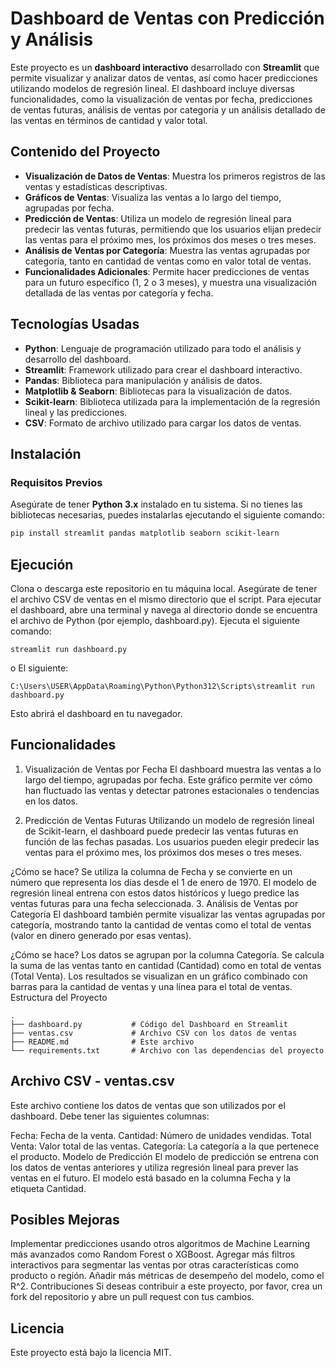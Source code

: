 # **Dashboard de Ventas con Predicción y Análisis**

Este proyecto es un **dashboard interactivo** desarrollado con **Streamlit** que permite visualizar y analizar datos de ventas, así como hacer predicciones utilizando modelos de regresión lineal. El dashboard incluye diversas funcionalidades, como la visualización de ventas por fecha, predicciones de ventas futuras, análisis de ventas por categoría y un análisis detallado de las ventas en términos de cantidad y valor total.

## **Contenido del Proyecto**

- **Visualización de Datos de Ventas**: Muestra los primeros registros de las ventas y estadísticas descriptivas.
- **Gráficos de Ventas**: Visualiza las ventas a lo largo del tiempo, agrupadas por fecha.
- **Predicción de Ventas**: Utiliza un modelo de regresión lineal para predecir las ventas futuras, permitiendo que los usuarios elijan predecir las ventas para el próximo mes, los próximos dos meses o tres meses.
- **Análisis de Ventas por Categoría**: Muestra las ventas agrupadas por categoría, tanto en cantidad de ventas como en valor total de ventas.
- **Funcionalidades Adicionales**: Permite hacer predicciones de ventas para un futuro específico (1, 2 o 3 meses), y muestra una visualización detallada de las ventas por categoría y fecha.

## **Tecnologías Usadas**

- **Python**: Lenguaje de programación utilizado para todo el análisis y desarrollo del dashboard.
- **Streamlit**: Framework utilizado para crear el dashboard interactivo.
- **Pandas**: Biblioteca para manipulación y análisis de datos.
- **Matplotlib & Seaborn**: Bibliotecas para la visualización de datos.
- **Scikit-learn**: Biblioteca utilizada para la implementación de la regresión lineal y las predicciones.
- **CSV**: Formato de archivo utilizado para cargar los datos de ventas.

## **Instalación**

### **Requisitos Previos**

Asegúrate de tener **Python 3.x** instalado en tu sistema. Si no tienes las bibliotecas necesarias, puedes instalarlas ejecutando el siguiente comando:

```bash
pip install streamlit pandas matplotlib seaborn scikit-learn
```

## **Ejecución**

Clona o descarga este repositorio en tu máquina local.
Asegúrate de tener el archivo CSV de ventas en el mismo directorio que el script.
Para ejecutar el dashboard, abre una terminal y navega al directorio donde se encuentra el archivo de Python (por ejemplo, dashboard.py).
Ejecuta el siguiente comando:
```
streamlit run dashboard.py
```
o El siguiente:
```
C:\Users\USER\AppData\Roaming\Python\Python312\Scripts\streamlit run dashboard.py
```
Esto abrirá el dashboard en tu navegador.

## **Funcionalidades**

1. Visualización de Ventas por Fecha
El dashboard muestra las ventas a lo largo del tiempo, agrupadas por fecha. Este gráfico permite ver cómo han fluctuado las ventas y detectar patrones estacionales o tendencias en los datos.

2. Predicción de Ventas Futuras
Utilizando un modelo de regresión lineal de Scikit-learn, el dashboard puede predecir las ventas futuras en función de las fechas pasadas. Los usuarios pueden elegir predecir las ventas para el próximo mes, los próximos dos meses o tres meses.

¿Cómo se hace?
Se utiliza la columna de Fecha y se convierte en un número que representa los días desde el 1 de enero de 1970.
El modelo de regresión lineal entrena con estos datos históricos y luego predice las ventas futuras para una fecha seleccionada.
3. Análisis de Ventas por Categoría
El dashboard también permite visualizar las ventas agrupadas por categoría, mostrando tanto la cantidad de ventas como el total de ventas (valor en dinero generado por esas ventas).

¿Cómo se hace?
Los datos se agrupan por la columna Categoría.
Se calcula la suma de las ventas tanto en cantidad (Cantidad) como en total de ventas (Total Venta).
Los resultados se visualizan en un gráfico combinado con barras para la cantidad de ventas y una línea para el total de ventas.
Estructura del Proyecto
```
.
├── dashboard.py           # Código del Dashboard en Streamlit
├── ventas.csv             # Archivo CSV con los datos de ventas
├── README.md              # Este archivo
└── requirements.txt       # Archivo con las dependencias del proyecto
```

## **Archivo CSV - ventas.csv**

Este archivo contiene los datos de ventas que son utilizados por el dashboard. Debe tener las siguientes columnas:

Fecha: Fecha de la venta.
Cantidad: Número de unidades vendidas.
Total Venta: Valor total de las ventas.
Categoría: La categoría a la que pertenece el producto.
Modelo de Predicción
El modelo de predicción se entrena con los datos de ventas anteriores y utiliza regresión lineal para prever las ventas en el futuro. El modelo está basado en la columna Fecha y la etiqueta Cantidad.

## **Posibles Mejoras**

Implementar predicciones usando otros algoritmos de Machine Learning más avanzados como Random Forest o XGBoost.
Agregar más filtros interactivos para segmentar las ventas por otras características como producto o región.
Añadir más métricas de desempeño del modelo, como el R^2.
Contribuciones
Si deseas contribuir a este proyecto, por favor, crea un fork del repositorio y abre un pull request con tus cambios.

## **Licencia**

Este proyecto está bajo la licencia MIT.


